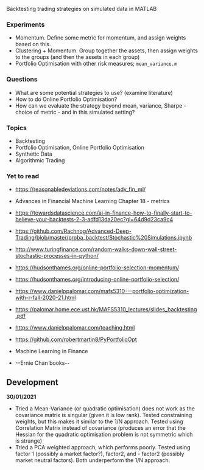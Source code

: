 

Backtesting trading strategies on simulated data in MATLAB

<!-- Cloned from : https://github.com/SIAM-FM21-PC/MathWorks -->

### Experiments
+ Momentum. Define some metric for momentum, and assign weights based on this.
+ Clustering + Momentum. Group together the assets, then assign weights to the groups (and then the assets in each group)
+ Portfolio Optimisation with other risk measures; `mean_variance.m`


### Questions

+ What are some potential strategies to use? (examine literature)
+ How to do Online Portfolio Optimisation?
+ How can we evaluate the strategy beyond mean, variance, Sharpe - choice of metric - and in this simulated setting?


### Topics
+ Backtesting
+ Portfolio Optimisation, Online Portfolio Optimisation
+ Synthetic Data
+ Algorithmic Trading

### Yet to read

+ https://reasonabledeviations.com/notes/adv_fin_ml/

+ Advances in Financial Machine Learning Chapter 18 -  metrics

+ https://towardsdatascience.com/ai-in-finance-how-to-finally-start-to-believe-your-backtests-2-3-adfd13da20ec?gi=64d9d23ca9c4

+ https://github.com/Rachnog/Advanced-Deep-Trading/blob/master/proba_backtest/Stochastic%20Simulations.ipynb

+ http://www.turingfinance.com/random-walks-down-wall-street-stochastic-processes-in-python/

+ https://hudsonthames.org/online-portfolio-selection-momentum/

+ https://hudsonthames.org/introducing-online-portfolio-selection/

+ https://www.danielppalomar.com/mafs5310---portfolio-optimization-with-r-fall-2020-21.html

+ https://palomar.home.ece.ust.hk/MAFS5310_lectures/slides_backtesting.pdf

+ https://www.danielppalomar.com/teaching.html

+ https://github.com/robertmartin8/PyPortfolioOpt

+ Machine Learning in Finance

+ --Ernie Chan books--

## Development

**30/01/2021**
+ Tried a Mean-Variance (or quadratic optimisation) does not work as the covariance matrix is singular (given it is low rank). Tested constraining weights, but this makes it similar to the 1/N approach. Tested using Correlation Matrix instead of covariance (produces an error that the Hessian for the quadratic optimisation problem is not symmetric which is strange)
+ Tried a PCA weighted approach, which performs poorly. Tested using factor 1 (possibly a market factor?),  factor2, and - factor2 (possibly market neutral factors). Both underperform the 1/N approach.




